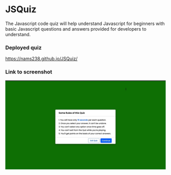# JSQuiz
The Javascript code quiz will help understand Javascript for beginners with basic Javascript questions and answers provided for developers to understand.

###  Deployed quiz
https://nams238.github.io/JSQuiz/

### Link to screenshot
![quiz](6F653EDE-5298-49A1-AD97-8A8646DC9DDE_1_105_c.jpeg)